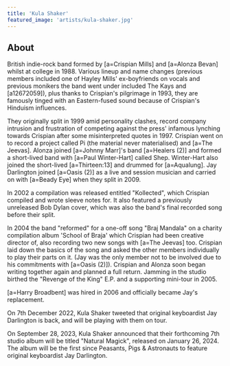 ```yaml
---
title: 'Kula Shaker'
featured_image: 'artists/kula-shaker.jpg'
---
```


## About

British indie-rock band formed by [a=Crispian Mills] and [a=Alonza Bevan] whilst at college in 1988.  Various lineup and name changes (previous members included one of Hayley Mills' ex-boyfriends on vocals and previous monikers the band went under included The Kays and [a12672059]), plus thanks to Crispian's pilgrimage in 1993, they are famously tinged with an Eastern-fused sound because of Crispian's Hinduism influences.  

They originally split in 1999 amid personality clashes, record company intrusion and frustration of competing against the press' infamous lynching towards Crispian after some misinterpreted quotes in 1997.  Crispian went on to record a project called Pi (the material never materialised) and [a=The Jeevas]. Alonza joined [a=Johnny Marr]'s band [a=Healers (2)] and formed a short-lived band with [a=Paul Winter-Hart] called Shep.  Winter-Hart also joined the short-lived [a=Thirteen:13] and drummed for [a=Aqualung].  Jay Darlington joined [a=Oasis (2)] as a live and session musician and carried on with [a=Beady Eye] when they split in 2009.

In 2002 a compilation was released entitled "Kollected", which Crispian compiled and wrote sleeve notes for.  It also featured a previously unreleased Bob Dylan cover, which was also the band's final recorded song before their split. 

In 2004 the band "reformed" for a one-off song "Braj Mandala" on a charity compilation album 'School of Braja' which Crispian had been creative director of, also recording two new songs with [a=The Jeevas] too.  Crispian laid down the basics of the song and asked the other members individually to play their parts on it.  (Jay was the only member not to be involved due to his commitments with [a=Oasis (2)]).  Crispian and Alonza soon began writing together again and planned a full return. Jamming in the studio birthed the "Revenge of the King" E.P. and a supporting mini-tour in 2005.   

[a=Harry Broadbent] was hired in 2006 and officially became Jay's replacement.  

On 7th December 2022, Kula Shaker tweeted that original keyboardist Jay Darlington is back, and will be playing with them on tour.

On September 28, 2023, Kula Shaker announced that their forthcoming 7th studio album will be titled "Natural Magick", released on January 26, 2024. The album will be the first since Peasants, Pigs & Astronauts to feature original keyboardist Jay Darlington.

